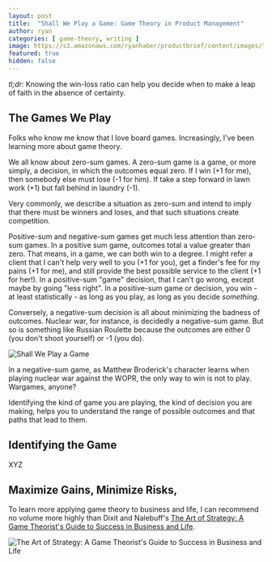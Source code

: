 ```yaml
---
layout: post
title:  "Shall We Play a Game: Game Theory in Product Management"
author: ryan
categories: [ game-theory, writing ]
image: https://s3.amazonaws.com/ryanhaber/productbrief/content/images/take-a-number.jpeg
featured: true
hidden: false
---
```


*tl;dr*: Knowing the win-loss ratio can help you decide when to make a leap of faith in the absence of certainty.

## The Games We Play

Folks who know me know that I love board games. Increasingly, I've been learning more about game theory.

We all know about zero-sum games. A zero-sum game is a game, or more simply, a decision, in which the outcomes equal zero. If I win (+1 for me), then somebody else must lose (-1 for him). If take a step forward in lawn work (+1) but fall behind in laundry (-1).

Very commonly, we describe a situation as zero-sum and intend to imply that there must be winners and loses, and that such situations create competition.

Positive-sum and negative-sum games get much less attention than zero-sum games. In a positive sum game, outcomes total a value greater than zero. That means, in a game, we can both win to a degree. I might refer a client that I can't help very well to you (+1 for you), get a finder's fee for my pains (+1 for me), and still provide the best possible service to the client (+1 for her!). In a positive-sum "game" decision, that I can't go wrong, except maybe by going "less right". In a positive-sum game or decision, you win - at least statistically - as long as you play, as long as you decide _something_.

Conversely, a negative-sum decision is all about minimizing the badness of outcomes. Nuclear war, for instance, is decidedly a negative-sum game. But so is something like Russian Roulette because the outcomes are either 0 (you don't shoot yourself) or -1 (you do).

![Shall We Play a Game](https://s3.amazonaws.com/ryanhaber/productbrief/content/images/shall-we-play-a-game.jpg)

In a negative-sum game, as Matthew Broderick's character learns when playing nuclear war against the WOPR, the only way to win is not to play. Wargames, anyone?

Identifying the kind of game you are playing, the kind of decision you are making, helps you to understand the range of possible outcomes and that paths that lead to them.

## Identifying the Game

XYZ

## Maximize Gains, Minimize Risks, 

To learn more applying game theory to business and life, I can recommend no volume more highly than Dixit and Nalebuff's [The Art of Strategy: A Game Theorist's Guide to Success in Business and Life](https://smile.amazon.com/Art-Strategy-Theorists-Success-Business/dp/0393062430/).

![The Art of Strategy: A Game Theorist's Guide to Success in Business and Life](https://images-na.ssl-images-amazon.com/images/I/41xxH9Wv7bL.jpg)